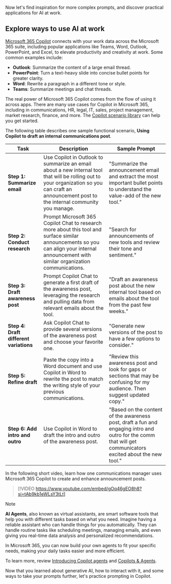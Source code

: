 Now let's find inspiration for more complex prompts, and discover practical applications for AI at work.

## Explore ways to use AI at work

[Microsoft 365 Copilot](https://www.microsoft.com/microsoft-365/copilot/copilot-for-work?azure-portal=true) connects with your work data across the Microsoft 365 suite, including popular applications like Teams, Word, Outlook, PowerPoint, and Excel, to elevate productivity and creativity at work. Some common examples include:

- **Outlook**: Summarize the content of a large email thread.
- **PowerPoint**: Turn a text-heavy slide into concise bullet points for greater clarity.
- **Word**: Rewrite a paragraph in a different tone or style.
- **Teams**: Summarize meetings and chat threads.

The real power of Microsoft 365 Copilot comes from the flow of using it across apps. There are many use cases for Copilot in Microsoft 365, including in communications, HR, legal, IT, sales, project management, market research, finance, and more. The [Copilot scenario library](https://adoption.microsoft.com/copilot-scenario-library?azure-portal=true) can help you get started.

The following table describes one sample functional scenario, **Using Copilot to draft an internal communications post**.

| Task | Description | Sample Prompt |
|--|--|--|
| **Step 1: Summarize email** | Use Copilot in Outlook to summarize an email about a new internal tool that will be rolling out to your organization so you can craft an announcement post to the internal community you manage. | "Summarize the announcement email and extract the most important bullet points to understand the value-add of the new tool." |
| **Step 2: Conduct research** | Prompt Microsoft 365 Copilot Chat to research more about this tool and surface similar announcements so you can align your internal announcement with similar organization communications. | "Search for announcements of new tools and review their tone and sentiment." |
| **Step 3: Draft awareness post** | Prompt Copilot Chat to generate a first draft of the awareness post, leveraging the research and pulling data from relevant emails about the tool. | "Draft an awareness post about the new internal tool based on emails about the tool from the past few weeks." |
| **Step 4: Draft different variations** | Ask Copilot Chat to provide several versions of the awareness post and choose your favorite one. | "Generate new versions of the post to have a few options to consider." |
| **Step 5: Refine draft** | Paste the copy into a Word document and use Copilot in Word to rewrite the post to match the writing style of your previous communications. | "Review this awareness post and look for gaps or sections that may be confusing for my audience. Then suggest updated copy." |
| **Step 6: Add intro and outro** | Use Copilot in Word to draft the intro and outro of the awareness post. | "Based on the content of the awareness post, draft a fun and engaging intro and outro for the comm that will get communicators excited about the new tool." |

In the following short video, learn how one communications manager uses Microsoft 365 Copilot to create and enhance announcement posts.

> [!VIDEO https://www.youtube.com/embed/gOq46gEO8h8?si=tAb9kb1eWLsY3tLt]

> [!NOTE]
> **AI Agents**, also known as virtual assistants, are smart software tools that help you with different tasks based on what you need. Imagine having a reliable assistant who can handle things for you automatically. They can handle routine tasks like scheduling meetings, managing emails, and even giving you real-time data analysis and personalized recommendations.
>
> In Microsoft 365, you can now build your own agents to fit your specific needs, making your daily tasks easier and more efficient.
>
> To learn more, review [Introducing Copilot agents](https://support.microsoft.com/en-us/topic/introducing-copilot-agents-943e563d-602d-40fa-bdd1-dbc83f582466#:~:text=Copilot%20agents%20are%20specialized%20AI,expanding%20their%20reach%20and%20functionality.?azure-portal=true) and [Copilots & Agents](https://www.youtube.com/watch?v=oddeD2FTCyE).

Now that you learned about generative AI, how to interact with it, and some ways to take your prompts further, let's practice prompting in Copilot.